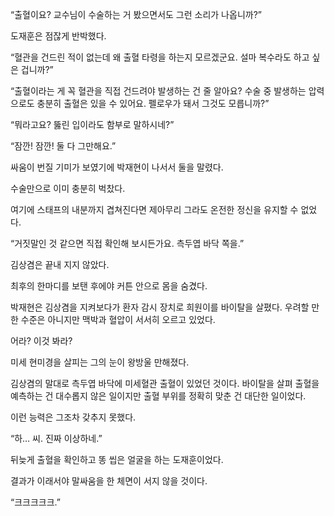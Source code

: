 “출혈이요? 교수님이 수술하는 거 봤으면서도 그런 소리가 나옵니까?”

도재훈은 점잖게 반박했다.

“혈관을 건드린 적이 없는데 왜 출혈 타령을 하는지 모르겠군요. 설마 복수라도 하고 싶은 겁니까?”

“출혈이라는 게 꼭 혈관을 직접 건드려야 발생하는 건 줄 알아요? 수술 중 발생하는 압력으로도 충분히 출혈은 있을 수 있어요. 펠로우가 돼서 그것도 모릅니까?”

“뭐라고요? 뚫린 입이라도 함부로 말하시네?”

“잠깐! 잠깐! 둘 다 그만해요.”

싸움이 번질 기미가 보였기에 박재현이 나서서 둘을 말렸다.

수술만으로 이미 충분히 벅찼다.

여기에 스태프의 내분까지 겹쳐진다면 제아무리 그라도 온전한 정신을 유지할 수 없었다.

“거짓말인 것 같으면 직접 확인해 보시든가요. 측두엽 바닥 쪽을.”

김상겸은 끝내 지지 않았다.

최후의 한마디를 보탠 후에야 커튼 안으로 몸을 숨겼다.

박재현은 김상겸을 지켜보다가 환자 감시 장치로 희원이를 바이탈을 살폈다. 우려할 만한 수준은 아니지만 맥박과 혈압이 서서히 오르고 있었다.

어라? 이것 봐라?

미세 현미경을 살피는 그의 눈이 왕방울 만해졌다.

김상겸의 말대로 측두엽 바닥에 미세혈관 출혈이 있었던 것이다. 바이탈을 살펴 출혈을 예측하는 건 대수롭지 않은 일이지만 출혈 부위를 정확히 맞춘 건 대단한 일이었다.

이런 능력은 그조차 갖추지 못했다.

“하… 씨. 진짜 이상하네.”

뒤늦게 출혈을 확인하고 똥 씹은 얼굴을 하는 도재훈이었다.

결과가 이래서야 말싸움을 한 체면이 서지 않을 것이다.

“크크크크크.”